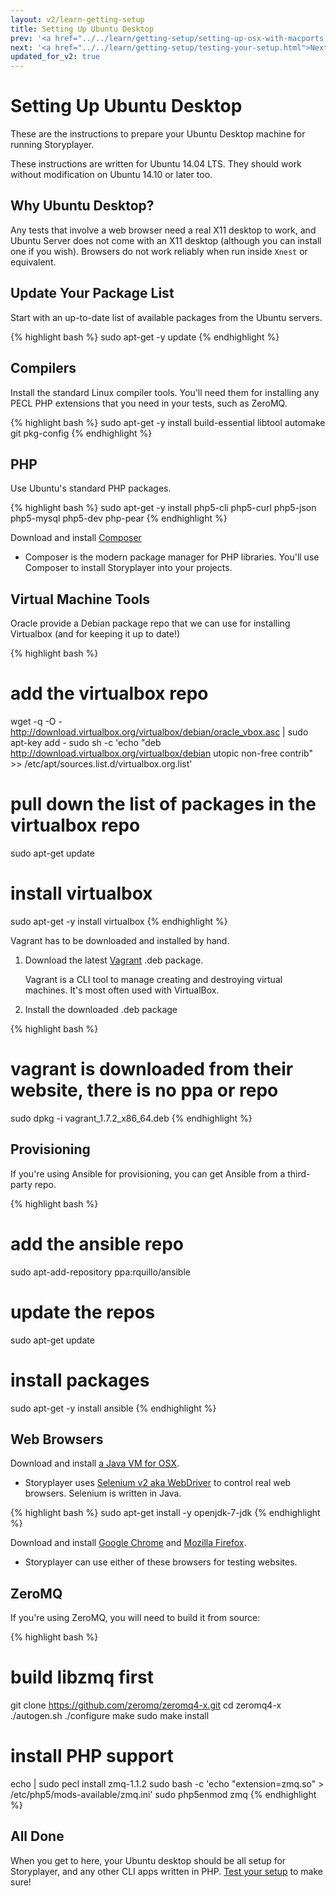 ```yaml
---
layout: v2/learn-getting-setup
title: Setting Up Ubuntu Desktop
prev: '<a href="../../learn/getting-setup/setting-up-osx-with-macports.html">Prev: Setting Up Apple OSX Using Macports</a>'
next: '<a href="../../learn/getting-setup/testing-your-setup.html">Next: Testing Your Setup</a>'
updated_for_v2: true
---
```


# Setting Up Ubuntu Desktop

These are the instructions to prepare your Ubuntu Desktop machine for running Storyplayer.

These instructions are written for Ubuntu 14.04 LTS. They should work without modification on Ubuntu 14.10 or later too.

## Why Ubuntu Desktop?

Any tests that involve a web browser need a real X11 desktop to work, and Ubuntu Server does not come with an X11 desktop (although you can install one if you wish). Browsers do not work reliably when run inside `Xnest` or equivalent.

## Update Your Package List

Start with an up-to-date list of available packages from the Ubuntu servers.

{% highlight bash %}
sudo apt-get -y update
{% endhighlight %}

## Compilers

Install the standard Linux compiler tools. You'll need them for installing any PECL PHP extensions that you need in your tests, such as ZeroMQ.

{% highlight bash %}
sudo apt-get -y install build-essential libtool automake git pkg-config
{% endhighlight %}

## PHP

Use Ubuntu's standard PHP packages.

{% highlight bash %}
sudo apt-get -y install php5-cli php5-curl php5-json php5-mysql php5-dev php-pear
{% endhighlight %}

Download and install [Composer](https://getcomposer.org/download/)

* Composer is the modern package manager for PHP libraries. You'll use Composer to install Storyplayer into your projects.

## Virtual Machine Tools

Oracle provide a Debian package repo that we can use for installing Virtualbox (and for keeping it up to date!)

{% highlight bash %}
# add the virtualbox repo
wget -q -O - http://download.virtualbox.org/virtualbox/debian/oracle_vbox.asc | sudo apt-key add -
sudo sh -c 'echo "deb http://download.virtualbox.org/virtualbox/debian utopic non-free contrib" >> /etc/apt/sources.list.d/virtualbox.org.list'

# pull down the list of packages in the virtualbox repo
sudo apt-get update

# install virtualbox
sudo apt-get -y install virtualbox
{% endhighlight %}

Vagrant has to be downloaded and installed by hand.

1. Download the latest [Vagrant](http://vagrantup.com) .deb package.

   Vagrant is a CLI tool to manage creating and destroying virtual machines.  It's most often used with VirtualBox.

1. Install the downloaded .deb package

{% highlight bash %}
# vagrant is downloaded from their website, there is no ppa or repo
sudo dpkg -i vagrant_1.7.2_x86_64.deb
{% endhighlight %}

## Provisioning

If you're using Ansible for provisioning, you can get Ansible from a third-party repo.

{% highlight bash %}
# add the ansible repo
sudo apt-add-repository ppa:rquillo/ansible

# update the repos
sudo apt-get update

# install packages
sudo apt-get -y install ansible
{% endhighlight %}

## Web Browsers

Download and install [a Java VM for OSX](http://www.java.com).

* Storyplayer uses [Selenium v2 aka WebDriver](http://www.seleniumhq.org) to control real web browsers. Selenium is written in Java.

{% highlight bash %}
sudo apt-get install -y openjdk-7-jdk
{% endhighlight %}

Download and install [Google Chrome](https://www.google.com/chrome/) and [Mozilla Firefox](https://www.mozilla.org).

* Storyplayer can use either of these browsers for testing websites.

## ZeroMQ

If you're using ZeroMQ, you will need to build it from source:

{% highlight bash %}
# build libzmq first
git clone https://github.com/zeromq/zeromq4-x.git
cd zeromq4-x
./autogen.sh
./configure
make
sudo make install

# install PHP support
echo | sudo pecl install zmq-1.1.2
sudo bash -c 'echo "extension=zmq.so" > /etc/php5/mods-available/zmq.ini'
sudo php5enmod zmq
{% endhighlight %}

## All Done

When you get to here, your Ubuntu desktop should be all setup for Storyplayer, and any other CLI apps written in PHP. [Test your setup](testing-your-setup.html) to make sure!